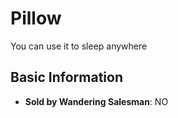 # Pillow

You can use it to sleep anywhere

## Basic Information

- **Sold by Wandering Salesman**: NO